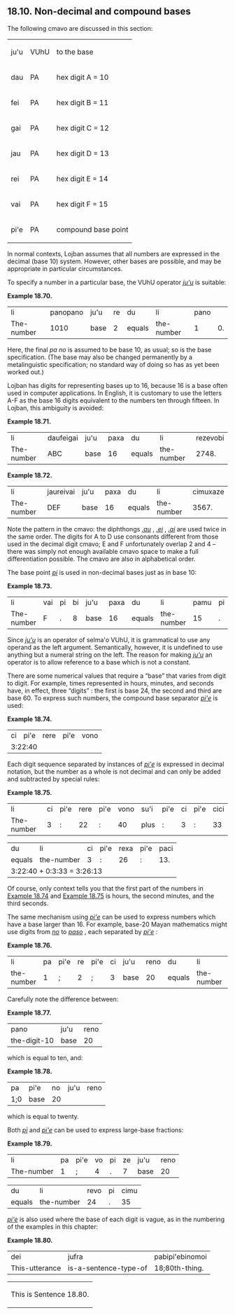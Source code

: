 <a id="section-radixen"></a>18.10. <a id="c18s10"></a>Non-decimal and compound bases
------------------------------------------------------------------------------------

The following cmavo are discussed in this section:

<table class="cmavo-list"><colgroup></colgroup><tbody><tr class="cmavo-entry"><td class="cmavo"><p class="cmavo">ju'u</p></td><td class="selmaho"><p class="selmaho">VUhU</p></td><td class="description"><p class="description">to the base</p></td></tr><tr class="cmavo-entry"><td class="cmavo"><p class="cmavo">dau</p></td><td class="selmaho"><p class="selmaho">PA</p></td><td class="description"><p class="description">hex digit A = 10</p></td></tr><tr class="cmavo-entry"><td class="cmavo"><p class="cmavo">fei</p></td><td class="selmaho"><p class="selmaho">PA</p></td><td class="description"><p class="description">hex digit B = 11</p></td></tr><tr class="cmavo-entry"><td class="cmavo"><p class="cmavo">gai</p></td><td class="selmaho"><p class="selmaho">PA</p></td><td class="description"><p class="description">hex digit C = 12</p></td></tr><tr class="cmavo-entry"><td class="cmavo"><p class="cmavo">jau</p></td><td class="selmaho"><p class="selmaho">PA</p></td><td class="description"><p class="description">hex digit D = 13</p></td></tr><tr class="cmavo-entry"><td class="cmavo"><p class="cmavo">rei</p></td><td class="selmaho"><p class="selmaho">PA</p></td><td class="description"><p class="description">hex digit E = 14</p></td></tr><tr class="cmavo-entry"><td class="cmavo"><p class="cmavo">vai</p></td><td class="selmaho"><p class="selmaho">PA</p></td><td class="description"><p class="description">hex digit F = 15</p></td></tr><tr class="cmavo-entry"><td class="cmavo"><p class="cmavo">pi'e</p></td><td class="selmaho"><p class="selmaho">PA</p></td><td class="description"><p class="description">compound base point</p></td></tr></tbody></table>

<a id="id-1.19.12.4.1" class="indexterm"></a>In normal contexts, Lojban assumes that all numbers are expressed in the decimal (base 10) system. However, other bases are possible, and may be appropriate in particular circumstances.

<a id="id-1.19.12.5.1" class="indexterm"></a><a id="id-1.19.12.5.2" class="indexterm"></a><a id="id-1.19.12.5.3" class="indexterm"></a>To specify a number in a particular base, the VUhU operator _<a id="id-1.19.12.5.4.1" class="indexterm"></a>[_ju'u_](../go01#valsi-juhu)_ is suitable:

<div class="interlinear-gloss-example example">
<a id="example-random-id-Iw8u"></a>

**Example 18.70. <a id="c18e10d1"></a>** 

<table class="interlinear-gloss"><colgroup></colgroup><tbody><tr class="jbo"><td>li</td><td>panopano</td><td>ju'u</td><td>re</td><td>du</td><td>li</td><td>pano</td></tr><tr class="gloss"><td>The-number</td><td>1010</td><td>base</td><td>2</td><td>equals</td><td>the-number</td><td>1</td><td>0.</td></tr></tbody></table>

</div>  

<a id="id-1.19.12.7.1" class="indexterm"></a><a id="id-1.19.12.7.2" class="indexterm"></a>Here, the final _<a id="id-1.19.12.7.3.1" class="indexterm"></a>pa no_ is assumed to be base 10, as usual; so is the base specification. (The base may also be changed permanently by a metalinguistic specification; no standard way of doing so has as yet been worked out.)

<a id="id-1.19.12.8.1" class="indexterm"></a><a id="id-1.19.12.8.2" class="indexterm"></a>Lojban has digits for representing bases up to 16, because 16 is a base often used in computer applications. In English, it is customary to use the letters A-F as the base 16 digits equivalent to the numbers ten through fifteen. In Lojban, this ambiguity is avoided:

<div class="interlinear-gloss-example example">
<a id="example-random-id-qIgb"></a>

**Example 18.71. <a id="c18e10d2"></a><a id="id-1.19.12.9.1.2" class="indexterm"></a>** 

<table class="interlinear-gloss"><colgroup></colgroup><tbody><tr class="jbo"><td>li</td><td>daufeigai</td><td>ju'u</td><td>paxa</td><td>du</td><td>li</td><td>rezevobi</td></tr><tr class="gloss"><td>The-number</td><td>ABC</td><td>base</td><td>16</td><td>equals</td><td>the-number</td><td>2748.</td></tr></tbody></table>

</div>  
<div class="interlinear-gloss-example example">
<a id="example-random-id-qIha"></a>

**Example 18.72. <a id="c18e10d3"></a>** 

<table class="interlinear-gloss"><colgroup></colgroup><tbody><tr class="jbo"><td>li</td><td>jaureivai</td><td>ju'u</td><td>paxa</td><td>du</td><td>li</td><td>cimuxaze</td></tr><tr class="gloss"><td>The-number</td><td>DEF</td><td>base</td><td>16</td><td>equals</td><td>the-number</td><td>3567.</td></tr></tbody></table>

</div>  

<a id="id-1.19.12.11.1" class="indexterm"></a>Note the pattern in the cmavo: the diphthongs _<a id="id-1.19.12.11.2.1" class="indexterm"></a>[_.au_](../go01#valsi-au)_ , _<a id="id-1.19.12.11.3.1" class="indexterm"></a>[_.ei_](../go01#valsi-ei)_ , _<a id="id-1.19.12.11.4.1" class="indexterm"></a>[_.ai_](../go01#valsi-ai)_ are used twice in the same order. The digits for A to D use consonants different from those used in the decimal digit cmavo; E and F unfortunately overlap 2 and 4 – there was simply not enough available cmavo space to make a full differentiation possible. The cmavo are also in alphabetical order.

<a id="id-1.19.12.12.1" class="indexterm"></a><a id="id-1.19.12.12.2" class="indexterm"></a>The base point _<a id="id-1.19.12.12.3.1" class="indexterm"></a>[_pi_](../go01#valsi-pi)_ is used in non-decimal bases just as in base 10:

<div class="interlinear-gloss-example example">
<a id="example-random-id-gCo4"></a>

**Example 18.73. <a id="c18e10d4"></a><a id="id-1.19.12.13.1.2" class="indexterm"></a>** 

<table class="interlinear-gloss"><colgroup></colgroup><tbody><tr class="jbo"><td>li</td><td>vai</td><td>pi</td><td>bi</td><td>ju'u</td><td>paxa</td><td>du</td><td>li</td><td>pamu</td><td>pi</td><td>mu</td></tr><tr class="gloss"><td>The-number</td><td>F</td><td>.</td><td>8</td><td>base</td><td>16</td><td>equals</td><td>the-number</td><td>15</td><td>.</td><td>5.</td></tr></tbody></table>

</div>  

<a id="id-1.19.12.14.1" class="indexterm"></a><a id="id-1.19.12.14.2" class="indexterm"></a>Since _<a id="id-1.19.12.14.3.1" class="indexterm"></a>[_ju'u_](../go01#valsi-juhu)_ is an operator of selma'o VUhU, it is grammatical to use any operand as the left argument. Semantically, however, it is undefined to use anything but a numeral string on the left. The reason for making _<a id="id-1.19.12.14.4.1" class="indexterm"></a>[_ju'u_](../go01#valsi-juhu)_ an operator is to allow reference to a base which is not a constant.

<a id="id-1.19.12.15.1" class="indexterm"></a><a id="id-1.19.12.15.2" class="indexterm"></a><a id="id-1.19.12.15.3" class="indexterm"></a>There are some numerical values that require a “base” that varies from digit to digit. For example, times represented in hours, minutes, and seconds have, in effect, three “digits” : the first is base 24, the second and third are base 60. To express such numbers, the compound base separator _<a id="id-1.19.12.15.6.1" class="indexterm"></a>[_pi'e_](../go01#valsi-pihe)_ is used:

<div class="interlinear-gloss-example example">
<a id="example-random-id-17HR"></a>

**Example 18.74. <a id="c18e10d5"></a><a id="id-1.19.12.16.1.2" class="indexterm"></a><a id="id-1.19.12.16.1.3" class="indexterm"></a><a id="id-1.19.12.16.1.4" class="indexterm"></a>** 

<table class="interlinear-gloss"><colgroup></colgroup><tbody><tr class="jbo"><td>ci</td><td>pi'e</td><td>rere</td><td>pi'e</td><td>vono</td></tr><tr class="informalequation"><td colspan="12321"><div class="informalequation"><span class="mathphrase">3:22:40</span></div></td></tr></tbody></table>

</div>  

<a id="id-1.19.12.17.1" class="indexterm"></a>Each digit sequence separated by instances of _<a id="id-1.19.12.17.2.1" class="indexterm"></a>[_pi'e_](../go01#valsi-pihe)_ is expressed in decimal notation, but the number as a whole is not decimal and can only be added and subtracted by special rules:

<div class="interlinear-gloss-example example">
<a id="example-random-id-iUYu"></a>

**Example 18.75. <a id="c18e10d6"></a>** 

<table class="interlinear-gloss"><colgroup></colgroup><tbody><tr class="jbo"><td>li</td><td>ci</td><td>pi'e</td><td>rere</td><td>pi'e</td><td>vono</td><td>su'i</td><td>pi'e</td><td>ci</td><td>pi'e</td><td>cici</td></tr><tr class="gloss"><td>The-number</td><td>3</td><td>:</td><td>22</td><td>:</td><td>40</td><td>plus</td><td>:</td><td>3</td><td>:</td><td>33</td></tr></tbody></table>

<table class="interlinear-gloss"><colgroup></colgroup><tbody><tr class="jbo"><td>du</td><td>li</td><td>ci</td><td>pi'e</td><td>rexa</td><td>pi'e</td><td>paci</td></tr><tr class="gloss"><td>equals</td><td>the-number</td><td>3</td><td>:</td><td>26</td><td>:</td><td>13.</td></tr><tr class="informalequation"><td colspan="12321"><div class="informalequation"><span class="mathphrase">3:22:40 + 0:3:33 = 3:26:13</span></div></td></tr></tbody></table>

</div>  

Of course, only context tells you that the first part of the numbers in [Example 18.74](../section-radixen#example-random-id-17HR) and [Example 18.75](../section-radixen#example-random-id-iUYu) is hours, the second minutes, and the third seconds.

<a id="id-1.19.12.20.1" class="indexterm"></a><a id="id-1.19.12.20.2" class="indexterm"></a>The same mechanism using _<a id="id-1.19.12.20.3.1" class="indexterm"></a>[_pi'e_](../go01#valsi-pihe)_ can be used to express numbers which have a base larger than 16. For example, base-20 Mayan mathematics might use digits from _<a id="id-1.19.12.20.4.1" class="indexterm"></a>[_no_](../go01#valsi-no)_ to _<a id="id-1.19.12.20.5.1" class="indexterm"></a>[_paso_](../go01#valsi-paso)_ , each separated by _<a id="id-1.19.12.20.6.1" class="indexterm"></a>[_pi'e_](../go01#valsi-pihe)_ :

<div class="interlinear-gloss-example example">
<a id="example-random-id-Nx5T"></a>

**Example 18.76. <a id="c18e10d7"></a>** 

<table class="interlinear-gloss"><colgroup></colgroup><tbody><tr class="jbo"><td>li</td><td>pa</td><td>pi'e</td><td>re</td><td>pi'e</td><td>ci</td><td>ju'u</td><td>reno</td><td>du</td><td>li</td><td>vovoci</td></tr><tr class="gloss"><td>the-number</td><td>1</td><td>;</td><td>2</td><td>;</td><td>3</td><td>base</td><td>20</td><td>equals</td><td>the-number</td><td>443</td></tr></tbody></table>

</div>  

<a id="id-1.19.12.22.1" class="indexterm"></a><a id="id-1.19.12.22.2" class="indexterm"></a>Carefully note the difference between:

<div class="interlinear-gloss-example example">
<a id="example-random-id-ydwP"></a>

**Example 18.77. <a id="c18e10d8"></a>** 

<table class="interlinear-gloss"><colgroup></colgroup><tbody><tr class="jbo"><td>pano</td><td>ju'u</td><td>reno</td></tr><tr class="gloss"><td>the-digit-10</td><td>base</td><td>20</td></tr></tbody></table>

</div>  

which is equal to ten, and:

<div class="interlinear-gloss-example example">
<a id="example-random-id-QBQx"></a>

**Example 18.78. <a id="c18e10d9"></a>** 

<table class="interlinear-gloss"><colgroup></colgroup><tbody><tr class="jbo"><td>pa</td><td>pi'e</td><td>no</td><td>ju'u</td><td>reno</td></tr><tr class="gloss"><td>1;0</td><td>base</td><td>20</td></tr></tbody></table>

</div>  

which is equal to twenty.

<a id="id-1.19.12.27.1" class="indexterm"></a>Both _<a id="id-1.19.12.27.2.1" class="indexterm"></a>[_pi_](../go01#valsi-pi)_ and _<a id="id-1.19.12.27.3.1" class="indexterm"></a>[_pi'e_](../go01#valsi-pihe)_ can be used to express large-base fractions:

<div class="interlinear-gloss-example example">
<a id="example-random-id-26Li"></a>

**Example 18.79. <a id="c18e10d10"></a>** 

<table class="interlinear-gloss"><colgroup></colgroup><tbody><tr class="jbo"><td>li</td><td>pa</td><td>pi'e</td><td>vo</td><td>pi</td><td>ze</td><td>ju'u</td><td>reno</td></tr><tr class="gloss"><td>The-number</td><td>1</td><td>;</td><td>4</td><td>.</td><td>7</td><td>base</td><td>20</td></tr></tbody></table>

<table class="interlinear-gloss"><colgroup></colgroup><tbody><tr class="jbo"><td>du</td><td>li</td><td>revo</td><td>pi</td><td>cimu</td></tr><tr class="gloss"><td>equals</td><td>the-number</td><td>24</td><td>.</td><td>35</td></tr></tbody></table>

</div>  

<a id="id-1.19.12.29.1" class="indexterm"></a>_<a id="id-1.19.12.29.2.1" class="indexterm"></a>[_pi'e_](../go01#valsi-pihe)_ is also used where the base of each digit is vague, as in the numbering of the examples in this chapter:

<div class="interlinear-gloss-example example">
<a id="example-random-id-U161"></a>

**Example 18.80. <a id="c18e10d11"></a>** 

<table class="interlinear-gloss"><colgroup></colgroup><tbody><tr class="jbo"><td>dei</td><td>jufra</td><td>pabipi'ebinomoi</td></tr><tr class="gloss"><td>This-utterance</td><td>is-a-sentence-type-of</td><td>18;80th-thing.</td></tr></tbody></table>

<table class="interlinear-gloss"><tbody><tr class="para"><td colspan="12321"><p class="natlang">This is Sentence 18.80.</p></td></tr></tbody></table>

</div>